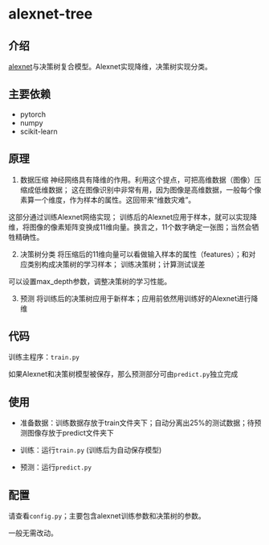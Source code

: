 # alexnet-tree

## 介绍
[alexnet](https://github.com/WZMIAOMIAO/deep-learning-for-image-processing)与决策树复合模型。Alexnet实现降维，决策树实现分类。

## 主要依赖

- pytorch
- numpy
- scikit-learn

## 原理

1. 数据压缩
神经网络具有降维的作用。利用这个提点，可把高维数据（图像）压缩成低维数据；
这在图像识别中非常有用，因为图像是高维数据，一般每个像素算一个维度，作为样本的属性。这回带来“维数灾难”。

这部分通过训练Alexnet网络实现；
训练后的Alexnet应用于样本，就可以实现降维，将图像的像素矩阵变换成11维向量。换言之，11个数字确定一张图；当然会牺牲精确性。


2. 决策树分类
将压缩后的11维向量可以看做输入样本的属性（features）；和对应类别构成决策树的学习样本；
训练决策树；计算测试误差

可以设置max_depth参数，调整决策树的学习性能。

3. 预测
将训练后的决策树应用于新样本；应用前依然用训练好的Alexnet进行降维


## 代码
训练主程序：`train.py`

如果Alexnet和决策树模型被保存，那么预测部分可由`predict.py`独立完成

## 使用
- 准备数据：训练数据存放于train文件夹下；自动分离出25%的测试数据；待预测图像存放于predict文件夹下

- 训练：运行`train.py` (训练后为自动保存模型)

- 预测：运行`predict.py`

## 配置

请查看`config.py`；主要包含alexnet训练参数和决策树的参数。

一般无需改动。



